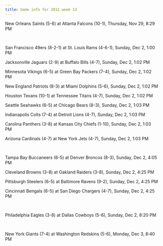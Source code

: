 ```yaml
---
title: Game info for 2012 week 13
---
```

New Orleans Saints (5-6) at Atlanta Falcons (10-1), Thursday, Nov 29, 8:29 PM


<br/>

San Francisco 49ers (8-2-1) at St. Louis Rams (4-6-1), Sunday, Dec 2, 1:00 PM

Jacksonville Jaguars (2-9) at Buffalo Bills (4-7), Sunday, Dec 2, 1:02 PM

Minnesota Vikings (6-5) at Green Bay Packers (7-4), Sunday, Dec 2, 1:02 PM

New England Patriots (8-3) at Miami Dolphins (5-6), Sunday, Dec 2, 1:02 PM

Houston Texans (10-1) at Tennessee Titans (4-7), Sunday, Dec 2, 1:02 PM

Seattle Seahawks (6-5) at Chicago Bears (8-3), Sunday, Dec 2, 1:03 PM

Indianapolis Colts (7-4) at Detroit Lions (4-7), Sunday, Dec 2, 1:03 PM

Carolina Panthers (3-8) at Kansas City Chiefs (1-10), Sunday, Dec 2, 1:03 PM

Arizona Cardinals (4-7) at New York Jets (4-7), Sunday, Dec 2, 1:03 PM


<br/>

Tampa Bay Buccaneers (6-5) at Denver Broncos (8-3), Sunday, Dec 2, 4:05 PM

Cleveland Browns (3-8) at Oakland Raiders (3-8), Sunday, Dec 2, 4:25 PM

Pittsburgh Steelers (6-5) at Baltimore Ravens (9-2), Sunday, Dec 2, 4:25 PM

Cincinnati Bengals (6-5) at San Diego Chargers (4-7), Sunday, Dec 2, 4:25 PM


<br/>

Philadelphia Eagles (3-8) at Dallas Cowboys (5-6), Sunday, Dec 2, 8:20 PM


<br/>

New York Giants (7-4) at Washington Redskins (5-6), Monday, Dec 3, 8:40 PM

